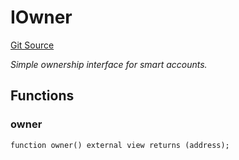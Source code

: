 # IOwner
[Git Source](https://github.com/NaniDAO/accounts/blob/633a53011abcd7918cc74b4d98c9ea83062f3c59/src/validators/TimeValidator.sol)

*Simple ownership interface for smart accounts.*


## Functions
### owner


```solidity
function owner() external view returns (address);
```

